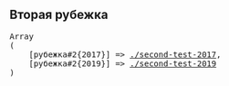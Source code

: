 ## Вторая рубежка

<pre>
Array
(
	[рубежка#2{2017}] => <a href="../docs/second-test-2017.pdf">./second-test-2017</a>,
	[рубежка#2{2019}] => <a href="../docs/second-test-2019.pdf">./second-test-2019</a>
)
</pre>
